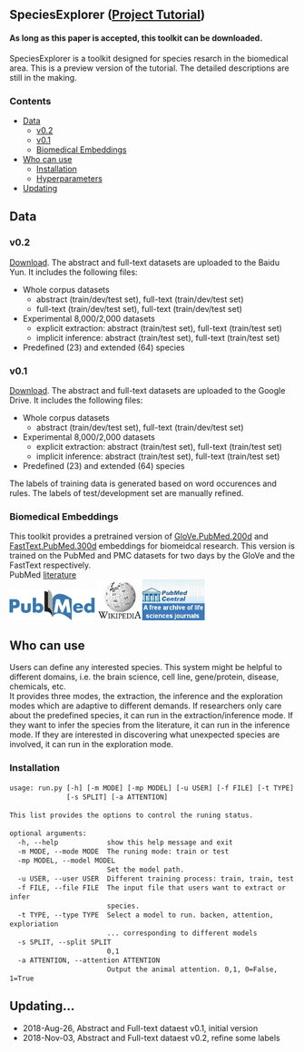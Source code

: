 ## SpeciesExplorer ([Project Tutorial](https://sssgrowth.github.io/SPECIESEXPLORER/))


#### As long as this paper is accepted, this toolkit can be downloaded.
SpeciesExplorer is a toolkit designed for species resarch in the biomedical area. This is a preview version of the tutorial. The detailed descriptions are still in the making.

### Contents

* [Data](#data)
  * [v0.2](#v0.2)
  * [v0.1](#v0.1)
  * [Biomedical Embeddings](#biomedical-embeddings)
* [Who can use](#who-can-use)
  * [Installation](#installation)
  * [Hyperparameters](#hyperparameters)
* [Updating](#updating)

## Data
### v0.2
[Download](https://pan.baidu.com/s/1sl-91yIlybtqjc67k67AvQ). The abstract and full-text datasets are uploaded to the Baidu Yun. It includes the following files:

+ Whole corpus datasets
	+ abstract (train/dev/test set), full-text (train/dev/test set)
	+ full-text (train/dev/test set), full-text (train/dev/test set)
+ Experimental 8,000/2,000 datasets
	+ explicit extraction: abstract (train/test set), full-text (train/test set)
	+ implicit inference: abstract (train/test set), full-text (train/test set)
+ Predefined (23) and extended (64) species

### v0.1 
[Download](https://drive.google.com/drive/folders/1VIHEbRtPeWo66L6zaEjyv30qizC_fdQB?usp=sharing). The abstract and full-text datasets are uploaded to the Google Drive. It includes the following files:

+ Whole corpus datasets
	+ abstract (train/dev/test set), full-text (train/dev/test set)
+ Experimental 8,000/2,000 datasets
	+ explicit extraction: abstract (train/test set), full-text (train/test set)
	+ implicit inference: abstract (train/test set), full-text (train/test set)
+ Predefined (23) and extended (64) species

The labels of training data is generated based on word occurences and rules. The labels of test/development set are manually refined.

### Biomedical Embeddings
This toolkit provides a pretrained version of [GloVe.PubMed.200d](d) and [FastText.PubMed.300d](d) embeddings for biomeidcal research.  This version is trained on the PubMed and PMC datasets for two days by the GloVe and the FastText respectively.  
PubMed [literature](https://www.ncbi.nlm.nih.gov/pubmed/)  
 <img src="./icon/pubmed.png" width="150">  <img src="./icon/wiki.png" width="80"><img src="./icon/pubmedcentral.jpg" width="110">
 
## Who can use
Users can define any interested species. This system might be helpful to different domains, i.e. the brain science, cell line, gene/protein, disease, chemicals, etc.  
It provides three modes, the extraction, the inference and the exploration modes which are adaptive to different demands. If researchers only care about the predefined species, it can run in the extraction/inference mode. If they want to infer the species from the literature, it can run in the inference mode. If they are interested in discovering what unexpected species are involved, it can run in the exploration mode.


### Installation
```
usage: run.py [-h] [-m MODE] [-mp MODEL] [-u USER] [-f FILE] [-t TYPE]
              [-s SPLIT] [-a ATTENTION]

This list provides the options to control the runing status.

optional arguments:
  -h, --help            show this help message and exit
  -m MODE, --mode MODE  The runing mode: train or test
  -mp MODEL, --model MODEL
                        Set the model path.
  -u USER, --user USER  Different training process: train, train, test
  -f FILE, --file FILE  The input file that users want to extract or infer
                        species.
  -t TYPE, --type TYPE  Select a model to run. backen, attention, exploriation
                        ... corresponding to different models
  -s SPLIT, --split SPLIT
                        0,1
  -a ATTENTION, --attention ATTENTION
                        Output the animal attention. 0,1, 0=False, 1=True
```
## Updating...

* 2018-Aug-26, Abstract and Full-text dataest v0.1, initial version
* 2018-Nov-03, Abstract and Full-text dataest v0.2, refine some labels

